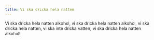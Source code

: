 ```yaml
---
title: Vi ska dricka hela natten
---
```

Vi ska dricka hela natten alkohol,
vi ska dricka hela natten alkohol,
vi ska dricka hela natten,
vi ska inte dricka vatten,
vi ska dricka hela natten alkohol!
